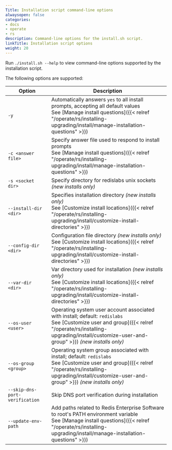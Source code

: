```yaml
---
Title: Installation script command-line options
alwaysopen: false
categories:
- docs
- operate
- rs
description: Command-line options for the install.sh script.
linkTitle: Installation script options
weight: 20
---
```


Run `./install.sh --help` to view command-line options supported by the installation script.

The following options are supported:

| Option | Description |
|--------|-------------|
| `-y` | Automatically answers `yes` to all install prompts, accepting all default values<br/>See [Manage install questions]({{< relref "/operate/rs/installing-upgrading/install/manage-installation-questions" >}})|
| <nobr>`-c <answer file>`</nobr> | Specify answer file used to respond to install prompts<br/>See [Manage install questions]({{< relref "/operate/rs/installing-upgrading/install/manage-installation-questions" >}})|
| <nobr>`-s <socket dir>`</s> | Specify directory for redislabs unix sockets  _(new installs only)_|
| <nobr>`--install-dir <dir>`</nobr> | Specifies installation directory _(new installs only)_ <br/> See [Customize install locations]({{< relref "/operate/rs/installing-upgrading/install/customize-install-directories" >}})|  
| <nobr>`--config-dir <dir>` | Configuration file directory *(new installs only)* <br/>See [Customize install locations]({{< relref "/operate/rs/installing-upgrading/install/customize-install-directories" >}})|
| <nobr>`--var-dir <dir>`</nobr> | Var directory used for installation *(new installs only)* <br/>See [Customize install locations]({{< relref "/operate/rs/installing-upgrading/install/customize-install-directories" >}})|
| <nobr>`--os-user <user>`| Operating system user account associated with install; default: `redislabs`<br/>See [Customize user and group]({{< relref "/operate/rs/installing-upgrading/install/customize-user-and-group" >}}) *(new installs only)*|
|<nobr>`--os-group <group>` | Operating system group associated with install; default: `redislabs`<br/>See [Customize user and group]({{< relref "/operate/rs/installing-upgrading/install/customize-user-and-group" >}}) *(new installs only)* |
| `--skip-dns-port-verification` | Skip DNS port verification during installation |
| <nobr>`--update-env-path`</nobr> | Add paths related to Redis Enterprise Software to root's PATH environment variable<br/>See [Manage install questions]({{< relref "/operate/rs/installing-upgrading/install/manage-installation-questions" >}}) |
